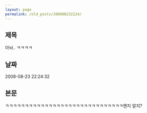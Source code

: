 ```yaml
---
layout: page
permalink: /old_posts/200808232224/
---
```


## 제목
아놔.. ㅋㅋㅋㅋ

## 날짜
2008-08-23 22:24:32

## 본문
ㅋㅋㅋㅋㅋㅋㅋㅋㅋㅋㅋㅋㅋㅋㅋㅋㅋㅋㅋㅋㅋㅋㅋㅋㅋㅋㅋㅋㅋㅋ왠지 알지?